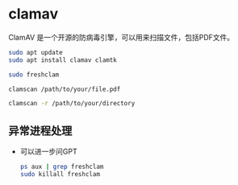 # clamav

ClamAV 是一个开源的防病毒引擎，可以用来扫描文件，包括PDF文件。

```bash
sudo apt update
sudo apt install clamav clamtk

sudo freshclam

clamscan /path/to/your/file.pdf

clamscan -r /path/to/your/directory
```

## 异常进程处理

* 可以进一步问GPT
  
  ```bash
  ps aux | grep freshclam
  sudo killall freshclam
  ```


